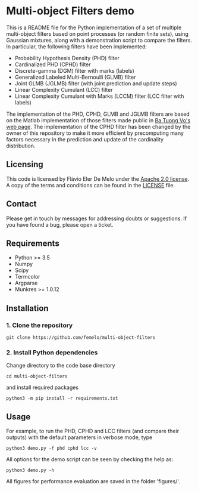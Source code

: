 # Multi-object Filters demo

This is a README file for the Python implementation of a set of multiple multi-object filters based
on point processes (or random finite sets), using Gaussian mixtures, along with a demonstration script to compare the filters. In particular, the following filters have been implemented:
  - Probability Hypothesis Density (PHD) filter
  - Cardinalized PHD (CPHD) filter
  - Discrete-gamma (DGM) filter with marks (labels)
  - Generalized Labeled Multi-Bernoulli (GLMB) filter
  - Joint GLMB (JGLMB) filter (with joint prediction and update steps)
  - Linear Complexity Cumulant (LCC) filter
  - Linear Complexity Cumulant with Marks (LCCM) filter (LCC filter with labels)

 The implementation of the PHD, CPHD, GLMB and JGLMB filters are based on the Matlab implementation of those filters made public in [Ba Tuong Vo's web page](http://ba-tuong.vo-au.com/codes.html). The implementation of the CPHD filter has been changed by the owner of this repository to make it more efficient by precomputing many factors necessary in the prediction and update of the cardinality distribution.

## Licensing
This code is licensed by Flávio Eler De Melo under the [Apache 2.0 license](https://www.apache.org/licenses/LICENSE-2.0.html). A copy of the terms and conditions can be found in the [LICENSE](LICENSE) file.

## Contact
Please get in touch by messages for addressing doubts or suggestions. If you have found a bug, please open a ticket.

## Requirements
  - Python >= 3.5
  - Numpy
  - Scipy
  - Termcolor
  - Argparse
  - Munkres >= 1.0.12

## Installation

### **1.** Clone the repository

```
git clone https://github.com/femelo/multi-object-filters
```

### **2.** Install Python dependencies

Change directory to the code base directory
```
cd multi-object-filters
```

and install required packages
```
python3 -m pip install -r requirements.txt
```

## Usage

For example, to run the PHD, CPHD and LCC filters (and compare their outputs) with the default parameters in verbose mode, type
```
python3 demo.py -f phd cphd lcc -v
```

All options for the demo script can be seen by checking the help as:
```
python3 demo.py -h
```

All figures for performance evaluation are saved in the folder 'figures/'.
